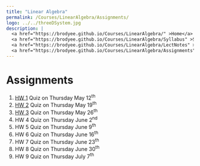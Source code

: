 ```yaml
---
title: "Linear Algebra"
permalink: /Courses/LinearAlgebra/Assignments/
logo: ../../threeDSystem.jpg
description: |
  <a href="https://brodyee.github.io/Courses/LinearAlgebra/" >Home</a> <br />
  <a href="https://brodyee.github.io/Courses/LinearAlgebra/Syllabus" >Syllabus</a> <br />
  <a href="https://brodyee.github.io/Courses/LinearAlgebra/LectNotes" >Lecture Notes</a> <br />
  <a href="https://brodyee.github.io/Courses/LinearAlgebra/Assignments" >Assignments</a>
---
```


# Assignments

1. [HW 1](https://brodyee.github.io/Courses/LinearAlgebra/Assignments/hw1) Quiz on Thursday May 12<sup>th</sup>
2. [HW 2](https://brodyee.github.io/Courses/LinearAlgebra/Assignments/hw2) Quiz on Thursday May 19<sup>th</sup>
3. [HW 3](https://brodyee.github.io/Courses/LinearAlgebra/Assignments/hw3) Quiz on Thursday May 26<sup>th</sup>
4. HW 4 Quiz on Thursday June 2<sup>nd</sup>
5. HW 5 Quiz on Thursday June 9<sup>th</sup>
6. HW 6 Quiz on Thursday June 16<sup>th</sup>
7. HW 7 Quiz on Thursday June 23<sup>th</sup>
8. HW 8 Quiz on Thursday June 30<sup>th</sup>
9. HW 9 Quiz on Thursday July 7<sup>th</sup>
